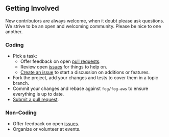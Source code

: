 ## Getting Involved

New contributors are always welcome, when it doubt please ask questions. We strive to be an open and welcoming community. Please be nice to one another.

### Coding

* Pick a task:
  * Offer feedback on open [pull requests](https://github.com/fog/fog-aws/pulls).
  * Review open [issues](https://github.com/fog/fog-aws/issues) for things to help on.
  * [Create an issue](https://github.com/fog/fog-aws/issues/new) to start a discussion on additions or features.
* Fork the project, add your changes and tests to cover them in a topic branch.
* Commit your changes and rebase against `fog/fog-aws` to ensure everything is up to date.
* [Submit a pull request](https://github.com/fog/fog-aws/compare/).

### Non-Coding

* Offer feedback on open [issues](https://github.com/fog/fog-aws/issues).
* Organize or volunteer at events.
